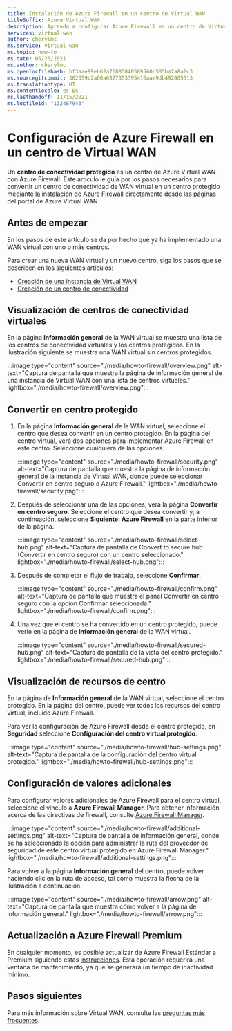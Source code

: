 ```yaml
---
title: Instalación de Azure Firewall en un centro de Virtual WAN
titleSuffix: Azure Virtual WAN
description: Aprenda a configurar Azure Firewall en un centro de Virtual WAN.
services: virtual-wan
author: cherylmc
ms.service: virtual-wan
ms.topic: how-to
ms.date: 05/26/2021
ms.author: cherylmc
ms.openlocfilehash: bf3aae99eb62a76885040589560c505ba2a8a2c3
ms.sourcegitcommit: 362359c2a00a6827353395416aae9db492005613
ms.translationtype: HT
ms.contentlocale: es-ES
ms.lasthandoff: 11/15/2021
ms.locfileid: "132487943"
---
```

# <a name="configure-azure-firewall-in-a-virtual-wan-hub"></a>Configuración de Azure Firewall en un centro de Virtual WAN

Un **centro de conectividad protegido** es un centro de Azure Virtual WAN con Azure Firewall. Este artículo le guía por los pasos necesarios para convertir un centro de conectividad de WAN virtual en un centro protegido mediante la instalación de Azure Firewall directamente desde las páginas del portal de Azure Virtual WAN.

## <a name="before-you-begin"></a>Antes de empezar

En los pasos de este artículo se da por hecho que ya ha implementado una WAN virtual con uno o más centros.

Para crear una nueva WAN virtual y un nuevo centro, siga los pasos que se describen en los siguientes artículos:

* [Creación de una instancia de Virtual WAN](virtual-wan-site-to-site-portal.md#openvwan)
* [Creación de un centro de conectividad](virtual-wan-site-to-site-portal.md#hub)

## <a name="view-virtual-hubs"></a>Visualización de centros de conectividad virtuales

En la página **Información general** de la WAN virtual se muestra una lista de los centros de conectividad virtuales y los centros protegidos. En la ilustración siguiente se muestra una WAN virtual sin centros protegidos.

:::image type="content" source="./media/howto-firewall/overview.png" alt-text="Captura de pantalla que muestra la página de información general de una instancia de Virtual WAN con una lista de centros virtuales." lightbox="./media/howto-firewall/overview.png":::

## <a name="convert-to-secured-hub"></a>Convertir en centro protegido

1. En la página **Información general** de la WAN virtual, seleccione el centro que desea convertir en un centro protegido. En la página del centro virtual, verá dos opciones para implementar Azure Firewall en este centro. Seleccione cualquiera de las opciones.

   :::image type="content" source="./media/howto-firewall/security.png" alt-text="Captura de pantalla que muestra la página de información general de la instancia de Virtual WAN, donde puede seleccionar Convertir en centro seguro o Azure Firewall." lightbox="./media/howto-firewall/security.png":::

1. Después de seleccionar una de las opciones, verá la página **Convertir en centro seguro**. Seleccione el centro que desea convertir y, a continuación, seleccione **Siguiente: Azure Firewall** en la parte inferior de la página.

   :::image type="content" source="./media/howto-firewall/select-hub.png" alt-text="Captura de pantalla de Convert to secure hub (Convertir en centro seguro) con un centro seleccionado." lightbox="./media/howto-firewall/select-hub.png":::
1. Después de completar el flujo de trabajo, seleccione **Confirmar**.

   :::image type="content" source="./media/howto-firewall/confirm.png" alt-text="Captura de pantalla que muestra el panel Convertir en centro seguro con la opción Confirmar seleccionada." lightbox="./media/howto-firewall/confirm.png":::
1. Una vez que el centro se ha convertido en un centro protegido, puede verlo en la página de **Información general** de la WAN virtual.

   :::image type="content" source="./media/howto-firewall/secured-hub.png" alt-text="Captura de pantalla de la vista del centro protegido." lightbox="./media/howto-firewall/secured-hub.png":::

## <a name="view-hub-resources"></a>Visualización de recursos de centro

En la página de **Información general** de la WAN virtual, seleccione el centro protegido. En la página del centro, puede ver todos los recursos del centro virtual, incluido Azure Firewall.

Para ver la configuración de Azure Firewall desde el centro protegido, en **Seguridad** seleccione **Configuración del centro virtual protegido**.

:::image type="content" source="./media/howto-firewall/hub-settings.png" alt-text="Captura de pantalla de la configuración del centro virtual protegido." lightbox="./media/howto-firewall/hub-settings.png":::

## <a name="configure-additional-settings"></a>Configuración de valores adicionales

Para configurar valores adicionales de Azure Firewall para el centro virtual, seleccione el vínculo a **Azure Firewall Manager**. Para obtener información acerca de las directivas de firewall, consulte [Azure Firewall Manager](../firewall-manager/secure-cloud-network.md#create-a-firewall-policy-and-secure-your-hub).

:::image type="content" source="./media/howto-firewall/additional-settings.png" alt-text="Captura de pantalla de información general, donde se ha seleccionado la opción para administrar la ruta del proveedor de seguridad de este centro virtual protegido en Azure Firewall Manager." lightbox="./media/howto-firewall/additional-settings.png":::

Para volver a la página **Información general** del centro, puede volver haciendo clic en la ruta de acceso, tal como muestra la flecha de la ilustración a continuación.

:::image type="content" source="./media/howto-firewall/arrow.png" alt-text="Captura de pantalla que muestra cómo volver a la página de información general." lightbox="./media/howto-firewall/arrow.png":::

## <a name="upgrade-to-azure-firewall-premium"></a>Actualización a Azure Firewall Premium
En cualquier momento, es posible actualizar de Azure Firewall Estándar a Premium siguiendo estas [instrucciones](https://docs.microsoft.com/azure/firewall/premium-migrate#migrate-a-secure-hub-firewall). Esta operación requerirá una ventana de mantenimiento, ya que se generará un tiempo de inactividad mínimo. 

## <a name="next-steps"></a>Pasos siguientes

Para más información sobre Virtual WAN, consulte las [preguntas más frecuentes](virtual-wan-faq.md).
